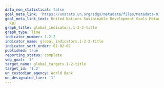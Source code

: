```yaml
---
data_non_statistical: false
goal_meta_link: 'https://unstats.un.org/sdgs/metadata/files/Metadata-01-02-02.pdf '
goal_meta_link_text: United Nations Sustainable Development Goals Metadata (PDF 98.2
  KB)
graph_title: global_indicators.1-2-2-title
graph_type: line
indicator_number: 1.2.2
indicator_name: global_indicators.1-2-2-title
indicator_sort_order: 01-02-02
published: true
reporting_status: complete
sdg_goal: '1'
target_name: global_targets.1-2-title
target_id: '1.2'
un_custodian_agency: World Bank
un_designated_tier: '1'
---
```

